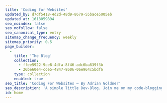 ```yaml
---
title: 'Coding for Websites'
updated_by: d7df5418-4d2d-48d9-8679-55bace5005eb
updated_at: 1618059894
seo_noindex: false
seo_nofollow: false
seo_canonical_type: entry
sitemap_change_frequency: weekly
sitemap_priority: 0.5
page_builder:
  -
    title: 'The Blog'
    collection:
      - ffee5922-9ce8-4dfa-8f46-adc6ba839f3b
      - 26be60e4-cce5-4847-9506-06e964c5bdf6
    type: collection
    enabled: true
seo_title: 'Coding For Websites – By Adrian Goldner'
seo_description: 'A simple little Dev-Blog. Join me on my code-blogging journey.'
id: home
---
```

